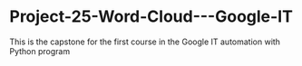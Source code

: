 # Project-25-Word-Cloud---Google-IT
This is the capstone for the first course in the Google IT automation with Python program
